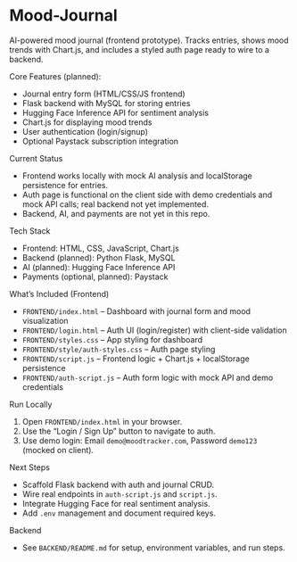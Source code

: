 # Mood-Journal

AI-powered mood journal (frontend prototype). Tracks entries, shows mood trends with Chart.js, and includes a styled auth page ready to wire to a backend.

Core Features (planned):
- Journal entry form (HTML/CSS/JS frontend)
- Flask backend with MySQL for storing entries
- Hugging Face Inference API for sentiment analysis
- Chart.js for displaying mood trends
- User authentication (login/signup)
- Optional Paystack subscription integration

Current Status
- Frontend works locally with mock AI analysis and localStorage persistence for entries.
- Auth page is functional on the client side with demo credentials and mock API calls; real backend not yet implemented.
- Backend, AI, and payments are not yet in this repo.

Tech Stack
- Frontend: HTML, CSS, JavaScript, Chart.js
- Backend (planned): Python Flask, MySQL
- AI (planned): Hugging Face Inference API
- Payments (optional, planned): Paystack

What’s Included (Frontend)
- `FRONTEND/index.html` – Dashboard with journal form and mood visualization
- `FRONTEND/login.html` – Auth UI (login/register) with client-side validation
- `FRONTEND/styles.css` – App styling for dashboard
- `FRONTEND/style/auth-styles.css` – Auth page styling
- `FRONTEND/script.js` – Frontend logic + Chart.js + localStorage persistence
- `FRONTEND/auth-script.js` – Auth form logic with mock API and demo credentials

Run Locally
1) Open `FRONTEND/index.html` in your browser.
2) Use the “Login / Sign Up” button to navigate to auth.
3) Use demo login: Email `demo@moodtracker.com`, Password `demo123` (mocked on client).

Next Steps
- Scaffold Flask backend with auth and journal CRUD.
- Wire real endpoints in `auth-script.js` and `script.js`.
- Integrate Hugging Face for real sentiment analysis.
- Add `.env` management and document required keys.

Backend
- See `BACKEND/README.md` for setup, environment variables, and run steps.
